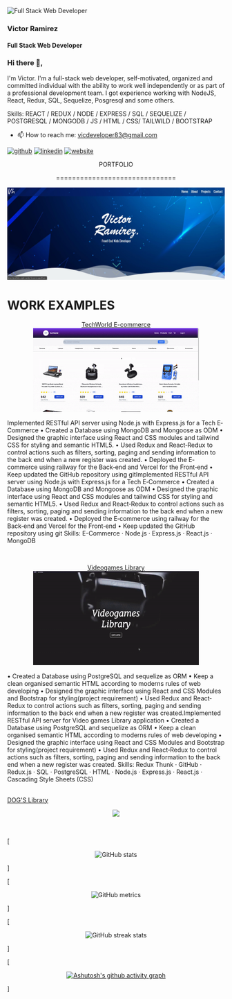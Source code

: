 ![Full Stack Web Developer](https://media.licdn.com/dms/image/C5616AQHkJICN_Fy4RA/profile-displaybackgroundimage-shrink_350_1400/0/1609756950664?e=1677110400&v=beta&t=eKlbSAdgzR4XCeGa-v4_k1lmm9xE4JtXPgreFJPWCNs)
### Victor Ramirez
#### Full Stack Web Developer

### Hi there 👋, 




I'm Victor. I'm a full-stack web developer, self-motivated, organized and committed individual with the ability to work well independently or as part of a professional development team.
I got experience working with NodeJS, React, Redux, SQL, Sequelize, Posgresql and some others. 

Skills:  REACT / REDUX / NODE / EXPRESS / SQL / SEQUELIZE / POSTGRESQL / MONGODB / JS / HTML / CSS/ TAILWILD / BOOTSTRAP 



- 📫 How to reach me: vicdeveloper83@gmail.com 


[<img src='https://cdn.jsdelivr.net/npm/simple-icons@3.0.1/icons/github.svg' alt='github' height='40'>](https://github.com/bukaro8)  [<img src='https://cdn.jsdelivr.net/npm/simple-icons@3.0.1/icons/linkedin.svg' alt='linkedin' height='40'>](https://www.linkedin.com/in/https://www.linkedin.com/in/victor-ramirez-developer//)  [<img src='https://cdn.jsdelivr.net/npm/simple-icons@3.0.1/icons/icloud.svg' alt='website' height='40'>](https://portfolio-eight-sandy-56.vercel.app/)  
<p align=center>
 PORTFOLIO
</p>
<p align=center>
==============================
 </p>
<a href='https://portfolio-eight-sandy-56.vercel.app/'>
<p align=center>
<img  src='https://github.com/bukaro8/bukaro8/blob/main/Screenshot%202022-12-19%20192804.jpg'  width=512/>
 </p>
</a>

WORK EXAMPLES
==============================
<p align=center>

  <a href='https://www.techwolrd.store/'>
 TechWorld E-commerce
 </a>
 <br>
 <span>
<img src='https://github.com/bukaro8/bukaro8/blob/main/ezgif.com-gif-maker.gif' width='384'/>
 </span>
 <br>
   <p> Implemented RESTful API server using Node.js with Express.js for a Tech E‐Commerce
• Created a Database using MongoDB and Mongoose as ODM
• Designed the graphic interface using React and CSS modules and tailwind CSS for styling and semantic HTML5.
• Used Redux and React‐Redux to control actions such as filters, sorting, paging and sending information to the back end when a new register was
created.
• Deployed the E‐commerce using railway for the Back‐end and Vercel for the Front‐end
• Keep updated the GitHub repository using gitImplemented RESTful API server using Node.js with Express.js for a Tech E‐Commerce • Created a Database using MongoDB and Mongoose as ODM • Designed the graphic interface using React and CSS modules and tailwind CSS for styling and semantic HTML5. • Used Redux and React‐Redux to control actions such as filters, sorting, paging and sending information to the back end when a new register was created. • Deployed the E‐commerce using railway for the Back‐end and Vercel for the Front‐end • Keep updated the GitHub repository using git
    Skills: E-Commerce · Node.js · Express.js · React.js · MongoDB 
</p>

 <br>
<p align=center>
 <a href='front-videogamest.vercel.app'>
 Videogames Library
 </a>
 <br>
 <span align=center>
<img src='https://github.com/bukaro8/bukaro8/blob/main/videogm.gif' width='384'/>
 </span>
 <p>• Created a Database using PostgreSQL and sequelize as ORM
• Keep a clean organised semantic HTML according to moderns rules of web developing
• Designed the graphic interface using React and CSS Modules and Bootstrap for styling(project requirement)
• Used Redux and React‐Redux to control actions such as filters, sorting, paging and sending information to the back end when a new register was
created.Implemented RESTful API server for Video games Library application • Created a Database using PostgreSQL and sequelize as ORM • Keep a clean organised semantic HTML according to moderns rules of web developing • Designed the graphic interface using React and CSS Modules and Bootstrap for styling(project requirement) • Used Redux and React‐Redux to control actions such as filters, sorting, paging and sending information to the back end when a new register was created.
Skills: Redux Thunk · GitHub · Redux.js · SQL · PostgreSQL · HTML · Node.js · Express.js · React.js · Cascading Style Sheets (CSS) </p>
</p>
 <br>


 <a href='dogs-deploy-two.vercel.app'>
 DOG'S Library
 </a>
  <br>
  <p align=center>
<img src='https://github.com/bukaro8/bukaro8/blob/main/pero.gif' width='384'/>
</p>
 <br>

</p>


[<p align=center> ![GitHub stats](https://github-readme-stats.vercel.app/api?username=bukaro8&show_icons=true)</p>]



[<p align=center>![GitHub metrics](https://metrics.lecoq.io/bukaro8)</p>]

[<p align=center>![GitHub streak stats](https://streak-stats.demolab.com/?user=bukaro8) </p>]

[<p align=center>[![Ashutosh's github activity graph](https://github-readme-activity-graph.cyclic.app/graph?username=bukaro8&theme=react)](https://github.com/ashutosh00710/github-readme-activity-graph)</p>]

